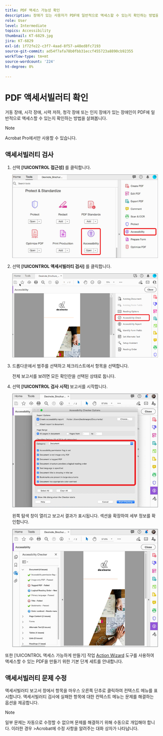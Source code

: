 ```yaml
---
title: PDF 액세스 가능성 확인
description: 장애가 있는 사용자가 PDF에 일반적으로 액세스할 수 있는지 확인하는 방법을 알아봅니다.
role: User
level: Intermediate
topics: Accessibility
thumbnail: KT-6829.jpg
jira: KT-6829
exl-id: 1f72fe22-c3f7-4aad-8f57-a48ed8fc7193
source-git-commit: ad54f7afa78b0fbb31eccf455723a8890cb92355
workflow-type: tm+mt
source-wordcount: '224'
ht-degree: 0%

---
```


# PDF 액세서빌러티 확인

거동 장애, 시각 장애, 시력 저하, 청각 장애 또는 인지 장애가 있는 장애인이 PDF에 일반적으로 액세스할 수 있는지 확인하는 방법을 살펴봅니다.

>[!NOTE]
>
>Acrobat Pro에서만 사용할 수 있습니다.

## 액세서빌러티 검사

1. 선택 **[!UICONTROL 접근성]** 를 클릭합니다.

   ![액세스 가능성 1단계](../assets/Accessibility_1.png)

1. 선택 **[!UICONTROL 액세서빌러티 검사]** 를 클릭합니다.

   ![액세스 가능성 2단계](../assets/Accessibility_2.png)

1. 드롭다운에서 범주를 선택하고 체크리스트에서 항목을 선택합니다.

   전체 보고서를 보려면 모든 확인란을 선택된 상태로 둡니다.

1. 선택 **[!UICONTROL 검사 시작]** 보고서를 시작합니다.

   ![액세스 가능성 3단계](../assets/Accessibility_3.png)

   왼쪽 탐색 창이 열리고 보고서 결과가 표시됩니다. 섹션을 확장하여 세부 정보를 확인합니다.

   ![액세스 가능성 4단계](../assets/Accessibility_4.png)

또한 [!UICONTROL 액세스 가능하게 만들기] 작업 [Action Wizard](https://experienceleague.adobe.com/docs/document-cloud-learn/acrobat-learning/advanced-tasks/action.html) 도구를 사용하여 액세스할 수 있는 PDF을 만들기 위한 기본 단계 세트를 안내합니다.

## 액세서빌러티 문제 수정

액세서빌러티 보고서 창에서 항목을 마우스 오른쪽 단추로 클릭하여 컨텍스트 메뉴를 표시합니다. 액세서빌러티 검사에 실패한 항목에 대한 컨텍스트 메뉴는 문제를 해결하는 옵션을 제공합니다.

>[!NOTE]
>
>일부 문제는 자동으로 수정할 수 없으며 문제를 해결하기 위해 수동으로 개입해야 합니다. 이러한 경우 >Acrobat에 수정 사항을 알려주는 대화 상자가 나타납니다.